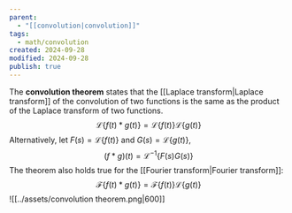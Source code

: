 ```yaml
---
parent:
  - "[[convolution|convolution]]"
tags:
  - math/convolution
created: 2024-09-28
modified: 2024-09-28
publish: true
---
```

The **convolution theorem** states that the [[Laplace transform|Laplace transform]] of the convolution of two functions is the same as the product of the Laplace transform of two functions.
$$
\mathcal{L}\{f(t) * g(t)\} = \mathcal{L}\{f(t)\} \mathcal{L}\{g(t)\}
$$
Alternatively, let $F(s) = \mathcal{L}\{f(t)\}$ and $G(s) = \mathcal{L}\{g(t)\}$,
$$
(f * g)(t) = \mathcal{L}^{-1}\{F(s) G(s)\}
$$
The theorem also holds true for the [[Fourier transform|Fourier transform]]:
$$\mathcal{F}\{ f(t) * g(t) \} = \mathcal{F}\{ f(t) \} \mathcal{L}\{ g(t) \}$$
![[../assets/convolution theorem.png|600]]
